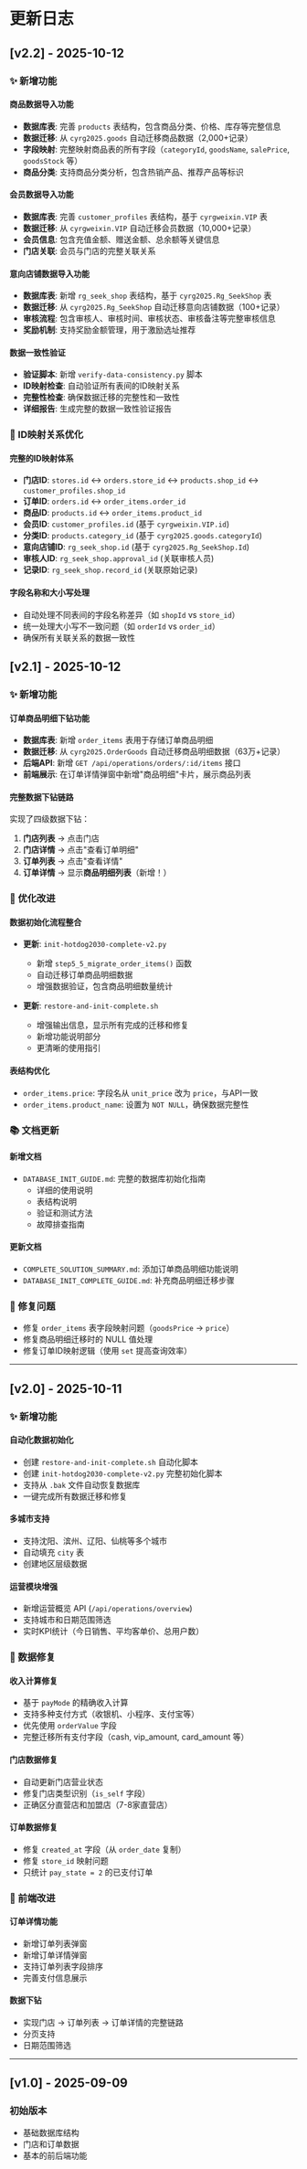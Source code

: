 # 更新日志

## [v2.2] - 2025-10-12

### ✨ 新增功能

#### 商品数据导入功能
- **数据库表**: 完善 `products` 表结构，包含商品分类、价格、库存等完整信息
- **数据迁移**: 从 `cyrg2025.goods` 自动迁移商品数据（2,000+记录）
- **字段映射**: 完整映射商品表的所有字段（`categoryId`, `goodsName`, `salePrice`, `goodsStock` 等）
- **商品分类**: 支持商品分类分析，包含热销产品、推荐产品等标识

#### 会员数据导入功能
- **数据库表**: 完善 `customer_profiles` 表结构，基于 `cyrgweixin.VIP` 表
- **数据迁移**: 从 `cyrgweixin.VIP` 自动迁移会员数据（10,000+记录）
- **会员信息**: 包含充值金额、赠送金额、总余额等关键信息
- **门店关联**: 会员与门店的完整关联关系

#### 意向店铺数据导入功能
- **数据库表**: 新增 `rg_seek_shop` 表结构，基于 `cyrg2025.Rg_SeekShop` 表
- **数据迁移**: 从 `cyrg2025.Rg_SeekShop` 自动迁移意向店铺数据（100+记录）
- **审核流程**: 包含审核人、审核时间、审核状态、审核备注等完整审核信息
- **奖励机制**: 支持奖励金额管理，用于激励选址推荐

#### 数据一致性验证
- **验证脚本**: 新增 `verify-data-consistency.py` 脚本
- **ID映射检查**: 自动验证所有表间的ID映射关系
- **完整性检查**: 确保数据迁移的完整性和一致性
- **详细报告**: 生成完整的数据一致性验证报告

### 🔧 ID映射关系优化

#### 完整的ID映射体系
- **门店ID**: `stores.id` ↔ `orders.store_id` ↔ `products.shop_id` ↔ `customer_profiles.shop_id`
- **订单ID**: `orders.id` ↔ `order_items.order_id`
- **商品ID**: `products.id` ↔ `order_items.product_id`
- **会员ID**: `customer_profiles.id` (基于 `cyrgweixin.VIP.id`)
- **分类ID**: `products.category_id` (基于 `cyrg2025.goods.categoryId`)
- **意向店铺ID**: `rg_seek_shop.id` (基于 `cyrg2025.Rg_SeekShop.Id`)
- **审核人ID**: `rg_seek_shop.approval_id` (关联审核人员)
- **记录ID**: `rg_seek_shop.record_id` (关联原始记录)

#### 字段名称和大小写处理
- 自动处理不同表间的字段名称差异（如 `shopId` vs `store_id`）
- 统一处理大小写不一致问题（如 `orderId` vs `order_id`）
- 确保所有关联关系的数据一致性

## [v2.1] - 2025-10-12

### ✨ 新增功能

#### 订单商品明细下钻功能
- **数据库表**: 新增 `order_items` 表用于存储订单商品明细
- **数据迁移**: 从 `cyrg2025.OrderGoods` 自动迁移商品明细数据（63万+记录）
- **后端API**: 新增 `GET /api/operations/orders/:id/items` 接口
- **前端展示**: 在订单详情弹窗中新增"商品明细"卡片，展示商品列表

#### 完整数据下钻链路
实现了四级数据下钻：
1. **门店列表** → 点击门店
2. **门店详情** → 点击"查看订单明细"
3. **订单列表** → 点击"查看详情"  
4. **订单详情** → 显示**商品明细列表**（新增！）

### 🔧 优化改进

#### 数据初始化流程整合
- **更新**: `init-hotdog2030-complete-v2.py`
  - 新增 `step5_5_migrate_order_items()` 函数
  - 自动迁移订单商品明细数据
  - 增强数据验证，包含商品明细数量统计
  
- **更新**: `restore-and-init-complete.sh`
  - 增强输出信息，显示所有完成的迁移和修复
  - 新增功能说明部分
  - 更清晰的使用指引

#### 表结构优化
- `order_items.price`: 字段名从 `unit_price` 改为 `price`，与API一致
- `order_items.product_name`: 设置为 `NOT NULL`，确保数据完整性

### 📚 文档更新

#### 新增文档
- `DATABASE_INIT_GUIDE.md`: 完整的数据库初始化指南
  - 详细的使用说明
  - 表结构说明
  - 验证和测试方法
  - 故障排查指南

#### 更新文档
- `COMPLETE_SOLUTION_SUMMARY.md`: 添加订单商品明细功能说明
- `DATABASE_INIT_COMPLETE_GUIDE.md`: 补充商品明细迁移步骤

### 🐛 修复问题

- 修复 `order_items` 表字段映射问题（`goodsPrice` → `price`）
- 修复商品明细迁移时的 NULL 值处理
- 修复订单ID映射逻辑（使用 `set` 提高查询效率）

---

## [v2.0] - 2025-10-11

### ✨ 新增功能

#### 自动化数据初始化
- 创建 `restore-and-init-complete.sh` 自动化脚本
- 创建 `init-hotdog2030-complete-v2.py` 完整初始化脚本
- 支持从 `.bak` 文件自动恢复数据库
- 一键完成所有数据迁移和修复

#### 多城市支持
- 支持沈阳、滨州、辽阳、仙桃等多个城市
- 自动填充 `city` 表
- 创建地区层级数据

#### 运营模块增强
- 新增运营概览 API (`/api/operations/overview`)
- 支持城市和日期范围筛选
- 实时KPI统计（今日销售、平均客单价、总用户数）

### 🔧 数据修复

#### 收入计算修复
- 基于 `payMode` 的精确收入计算
- 支持多种支付方式（收银机、小程序、支付宝等）
- 优先使用 `orderValue` 字段
- 完整迁移所有支付字段（cash, vip_amount, card_amount 等）

#### 门店数据修复
- 自动更新门店营业状态
- 修复门店类型识别（`is_self` 字段）
- 正确区分直营店和加盟店（7-8家直营店）

#### 订单数据修复
- 修复 `created_at` 字段（从 `order_date` 复制）
- 修复 `store_id` 映射问题
- 只统计 `pay_state = 2` 的已支付订单

### 🎨 前端改进

#### 订单详情功能
- 新增订单列表弹窗
- 新增订单详情弹窗
- 支持订单列表字段排序
- 完善支付信息展示

#### 数据下钻
- 实现门店 → 订单列表 → 订单详情的完整链路
- 分页支持
- 日期范围筛选

---

## [v1.0] - 2025-09-09

### 初始版本
- 基础数据库结构
- 门店和订单数据
- 基本的前后端功能

